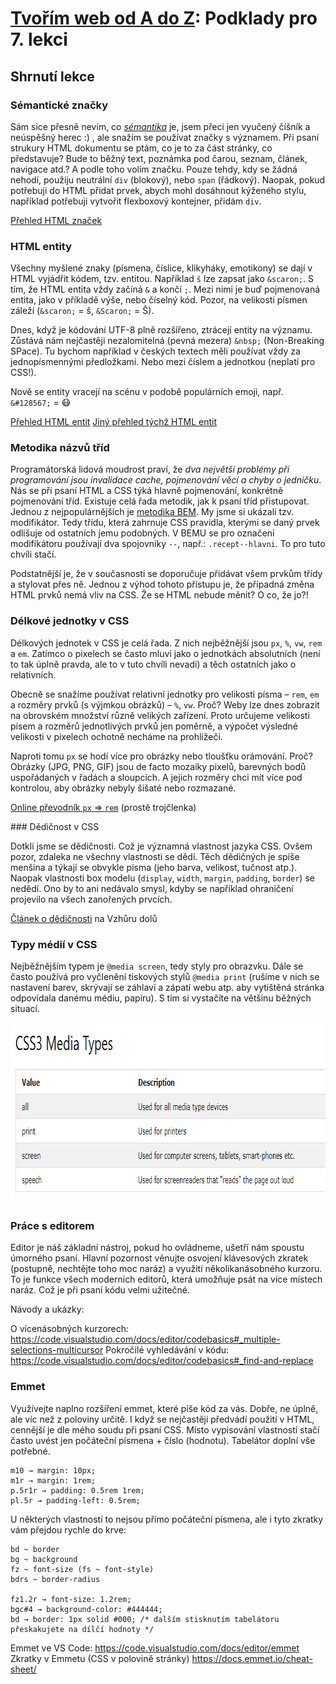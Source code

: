# [Tvořím web od A do Z](https://github.com/czechitas/tvorim-web-a-z): Podklady pro 7. lekci

## Shrnutí lekce

### Sémantické značky

Sám sice přesně nevím, co _[sémantika](https://cs.wikipedia.org/wiki/S%C3%A9mantika)_ je, jsem přeci jen vyučený číšník a neúspěšný herec :) , ale snažím se používat značky s významem. Při psaní strukury HTML dokumentu se ptám, co je to za část stránky, co představuje? Bude to běžný text, poznámka pod čarou, seznam, článek, navigace atd.? A podle toho volím značku. Pouze tehdy, kdy se žádná nehodí, použiju neutrální `div` (blokový), nebo `span` (řádkový). Naopak, pokud potřebuji do HTML přidat prvek, abych mohl dosáhnout kýženého stylu, například potřebuji vytvořit flexboxový kontejner, přidám `div`.

[Přehled HTML značek](https://websitesetup.org/html5-periodical-table/)

### HTML entity

Všechny myšlené znaky (písmena, číslice, klikyháky, emotikony) se dají v HTML vyjádřit kódem, tzv. entitou. Například `š` lze zapsat jako `&scaron;`. S tím, že HTML entita vždy začíná `&` a končí `;`. Mezi nimi je buď pojmenovaná entita, jako v příkladě výše, nebo číselný kód. Pozor, na velikosti písmen záleží (`&scaron;` = š, `&Scaron;` = Š).

Dnes, když je kódování UTF-8 plně rozšířeno, ztrácejí entity na významu. Zůstává nám nejčastěji nezalomitelná (pevná mezera) `&nbsp;` (Non-Breaking SPace). Tu bychom například v českých textech měli používat vždy za jednopísmennými předložkami. Nebo mezi číslem a jednotkou (neplatí pro CSS!).

Nově se entity vracejí na scénu v podobě populárních emoji, např. `&#128567;` = 😷

[Přehled HTML entit](https://www.w3schools.com/html/html_entities.asp)
[Jiný přehled týchž HTML entit](https://www.toptal.com/designers/htmlarrows/symbols/)

### Metodika názvů tříd

Programátorská lidová moudrost praví, že _dva největší problémy při programování jsou invalidace cache, pojmenování věcí a chyby o jedničku_.  Nás se při psaní HTML a CSS týká hlavně pojmenování, konkrétně pojmenování tříd. Existuje celá řada metodik, jak k psaní tříd přistupovat. Jednou z nejpopulárnějších je [metodika BEM](https://www.vzhurudolu.cz/prirucka/bem). My jsme si ukázali tzv. modifikátor. Tedy třídu, která zahrnuje CSS pravidla, kterými se daný prvek odlišuje od ostatních jemu podobných. V BEMU se pro označení modifikátoru používají dva spojovníky `--`, např.: `.recept--hlavni`. To pro tuto chvíli stačí.

Podstatnější je, že v současnosti se doporučuje přidávat všem prvkům třídy a stylovat přes ně. Jednou z výhod tohoto přístupu je, že případná změna HTML prvků nemá vliv na CSS. Že se HTML nebude měnit? O co, že jo?!

### Délkové jednotky v CSS

Délkových jednotek v CSS je celá řada. Z nich nejběžnější jsou `px`, `%`, `vw`, `rem` a `em`. Zatímco o pixelech se často mluví jako o jednotkách absolutních (není to tak úplně pravda, ale to v tuto chvíli nevadí) a těch ostatních jako o relativních.

Obecně se snažíme používat relativní jednotky pro velikosti písma – `rem`, `em` a rozměry prvků (s výjmkou obrázků) – `%`, `vw`. Proč? Weby lze dnes zobrazit na obrovském množství různě velikých zařízení. Proto určujeme velikosti písem a rozměrů jednotlivých prvků jen poměrně, a výpočet výsledné velikosti v pixelech ochotně necháme na prohlížeči.

Naproti tomu `px` se hodí více pro obrázky nebo tloušťku orámování. Proč? Obrázky (JPG, PNG, GIF) jsou de facto mozaiky pixelů, barevných bodů uspořádaných v řadách a sloupcích. A jejich rozměry chci mít více pod kontrolou, aby obrázky nebyly šišaté nebo rozmazané.

[Online převodník `px` => `rem`](https://www.ninjaunits.com/converters/pixels/pixels-rem/) (prostě trojčlenka)

### Dědičnost v CSS

Dotkli jsme se dědičnosti. Což je významná vlastnost jazyka CSS. Ovšem pozor, zdaleka ne všechny vlastnosti se dědí. Těch dědičných je spíše menšina a týkají se obvykle písma (jeho barva, velikost, tučnost atp.). Naopak vlastnosti box modelu (`display`, `width`, `margin`, `padding`, `border`) se nedědí. Ono by to ani nedávalo smysl, kdyby se například ohraničení projevilo na všech zanořených prvcích.

[Článek o dědičnosti](https://www.vzhurudolu.cz/prirucka/css-dedicnost) na Vzhůru dolů

### Typy médií v CSS

Nejběžnějším typem je `@media screen`, tedy styly pro obrazvku. Dále se často používá pro vyčlenění tiskových stylů `@media print` (rušíme v nich se nastavení barev, skrývají se záhlaví a zápatí webu atp. aby vytištěná stránka odpovídala danému médiu, papíru). S tím si vystačíte na většinu běžných situací.

<img src="img/media-types.png" width="829" height="289">

### Práce s editorem

Editor je náš základní nástroj, pokud ho ovládneme, ušetří nám spoustu úmorného psaní. Hlavní pozornost věnujte osvojení klávesových zkratek (postupně, nechtějte toho moc naráz) a využití několikanásobného kurzoru. To je funkce všech moderních editorů, která umožňuje psát na více místech naráz. Což je při psaní kódu velmi užitečné.

Návody a ukázky:

O vícenásobných kurzorech: https://code.visualstudio.com/docs/editor/codebasics#_multiple-selections-multicursor
Pokročilé vyhledávání v kódu: https://code.visualstudio.com/docs/editor/codebasics#_find-and-replace

### Emmet

Využívejte naplno rozšíření emmet, které píše kód za vás. Dobře, ne úplně, ale víc než z poloviny určitě. I když se nejčastěji předvádí použití v HTML, cennější je dle mého soudu při psaní CSS. Místo vypisování vlastností stačí často uvést jen počáteční písmena + číslo (hodnotu). Tabelátor doplní vše potřebné.

```
m10 → margin: 10px;
m1r → margin: 1rem;
p.5r1r → padding: 0.5rem 1rem;
pl.5r → padding-left: 0.5rem;
```

U některých vlastností to nejsou přímo počáteční písmena, ale i tyto zkratky vám přejdou rychle do krve:

```
bd ~ border
bg ~ background
fz ~ font-size (fs ~ font-style)
bdrs ~ border-radius

fz1.2r → font-size: 1.2rem;
bgc#4 → background-color: #444444;
bd → border: 1px solid #000; /* dalším stisknutím tabelátoru přeskakujete na dílčí hodnoty */
```

Emmet ve VS Code: https://code.visualstudio.com/docs/editor/emmet
Zkratky v Emmetu (CSS v polovině stránky) https://docs.emmet.io/cheat-sheet/